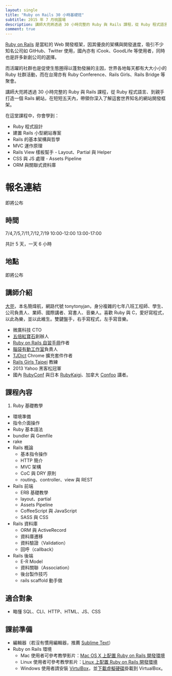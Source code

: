 ```yaml
---
layout: single
title: "Ruby on Rails 30 小時基礎班"
subtitle: 2015 年 7 月桃園場
description: 講師大兜將透過 30 小時完整的 Ruby 與 Rails 課程，從 Ruby 程式語言、到親手打造一個 Rails 網站，在短短五天內，帶領你深入了解這套世界知名的網站開發框架。
comment: true
---
```


[Ruby on Rails](http://rubyonrails.org/) 是當紅的 Web 開發框架，因其優良的架構與開發速度，吸引不少知名公司如 GitHub、Twitter 使用，國內亦有 iCook、GoodLife 等使用者，同時也是許多新創公司的選擇。

而活躍的社群也是促使生態圈得以蓬勃發展的主因，世界各地每天都有大大小小的 Ruby 社群活動，而在台灣亦有 Ruby Conference、Rails Girls、Rails Bridge 等聚會。

講師大兜將透過 30 小時完整的 Ruby 與 Rails 課程，從 Ruby 程式語言、到親手打造一個 Rails 網站，在短短五天內，帶領你深入了解這套世界知名的網站開發框架。

在這堂課程中，你會學到：

- Ruby 程式設計
- 建置 Rails 小型網站專案
- Rails 的基本架構與哲學
- MVC 運作原理
- Rails View 樣板幫手 - Layout、Partial 與 Helper
- CSS 與 JS 處理 - Assets Pipeline
- ORM 與關聯式資料庫

# 報名連結

即將公布

## 時間

7/4,7/5,7/11,7/12,7/19 10:00-12:00 13:00-17:00

共計 5 天，一天 6 小時

## 地點

即將公布

## 講師介紹

[大兜](http://tonytonyjan.net)，本名簡煒航，網路代號 tonytonyjan，身分複雜的七年八班工程師、學生、公司負責人、業師、國際講者、寫書人、音樂人。喜歡 Ruby 與 C，愛好寫程式，以此為樂，並以此維生。雙鍵盤手，右手寫程式，左手寫音樂。 

- 微廣科技 CTO
- [五倍紅寶石](http://5xruby.tw)創辦人
- [Ruby on Rails 自習手冊](http://tonytonyjan.net/rails-road)作者
- [腦袋有動工作室](http://brainana.com)負責人
- [TJDict](https://chrome.google.com/webstore/detail/caafmojgjlbflohillejdmnghkpcjjpp) Chrome 擴充套件作者
- [Rails Girls Taipei](http://railsgirls.com/taipei) 教練
- 2013 Yahoo 黑客松冠軍
- 國內 [RubyConf](http://rubyconf.tw/2014/) 與日本 [RubyKaigi](http://rubykaigi.org/2014/speakers)、加拿大 [Confoo](http://confoo.ca/en/speaker/weihang-jian) 講者。

## 課程內容

1. Ruby 基礎教學
  - 環境準備
  - 指令介面操作
  - Ruby 基本語法
  - bundler 與 Gemfile
  - rake
- Rails 概論
  - 基本指令操作
  - HTTP 簡介
  - MVC 架構
  - CoC 與 DRY 原則
  - routing、controller、view 與 REST
- Rails 前端
  - ERB 基礎教學
  - layout、partial
  - Assets Pipeline
  - CoffeeScript 與 JavaScript
  - SASS 與 CSS
- Rails 資料庫
  - ORM 與 ActiveRecord
  - 資料庫遷移
  - 資料驗證（Validation）
  - 回呼（callback）
- Rails 後端
  - E-R Model
  - 資料關聯（Association）
  - 後台製作技巧
  - rails scaffold 動手做

## 適合對象

- 略懂 SQL、CLI、HTTP、HTML、JS、CSS

## 課前準備

- 編輯器（若沒有慣用編輯器，推薦 [Sublime Text](http://www.sublimetext.com/)）
- Ruby on Rails 環境
  - Mac 使用者可參考教學影片：[Mac OS X 上配置 Ruby on Rails 開發環境](http://5xruby.tw/videos/1)
  - Linux 使用者可參考教學影片：[Linux 上配置 Ruby on Rails 開發環境](http://5xruby.tw/videos/2)
  - Windows 使用者請安裝 [VirtulBox](https://www.virtualbox.org/)，並[下載虛擬硬碟](https://www.dropbox.com/s/7cbvuwu6bl0qohx/rails.vdi?dl=0)掛載到 VirtualBox。